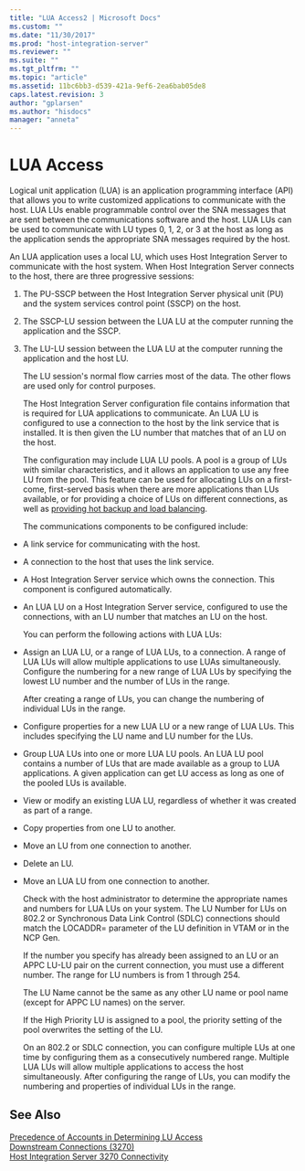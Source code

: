 ```yaml
---
title: "LUA Access2 | Microsoft Docs"
ms.custom: ""
ms.date: "11/30/2017"
ms.prod: "host-integration-server"
ms.reviewer: ""
ms.suite: ""
ms.tgt_pltfrm: ""
ms.topic: "article"
ms.assetid: 11bc6bb3-d539-421a-9ef6-2ea6bab05de8
caps.latest.revision: 3
author: "gplarsen"
ms.author: "hisdocs"
manager: "anneta"
---
```

# LUA Access
Logical unit application (LUA) is an application programming interface (API) that allows you to write customized applications to communicate with the host. LUA LUs enable programmable control over the SNA messages that are sent between the communications software and the host. LUA LUs can be used to communicate with LU types 0, 1, 2, or 3 at the host as long as the application sends the appropriate SNA messages required by the host.  
  
 An LUA application uses a local LU, which uses Host Integration Server to communicate with the host system. When Host Integration Server connects to the host, there are three progressive sessions:  
  
1. The PU-SSCP between the Host Integration Server physical unit (PU) and the system services control point (SSCP) on the host.  
  
2. The SSCP-LU session between the LUA LU at the computer running the application and the SSCP.  
  
3. The LU-LU session between the LUA LU at the computer running the application and the host LU.  
  
   The LU session's normal flow carries most of the data. The other flows are used only for control purposes.  
  
   The Host Integration Server configuration file contains information that is required for LUA applications to communicate. An LUA LU is configured to use a connection to the host by the link service that is installed. It is then given the LU number that matches that of an LU on the host.  
  
   The configuration may include LUA LU pools. A pool is a group of LUs with similar characteristics, and it allows an application to use any free LU from the pool. This feature can be used for allocating LUs on a first-come, first-served basis when there are more applications than LUs available, or for providing a choice of LUs on different connections, as well as [providing hot backup and load balancing](../core/providing-hot-backup-and-load-balancing-3270-1.md).  
  
   The communications components to be configured include:  
  
- A link service for communicating with the host.  
  
- A connection to the host that uses the link service.  
  
- A Host Integration Server service which owns the connection. This component is configured automatically.  
  
- An LUA LU on a Host Integration Server service, configured to use the connections, with an LU number that matches an LU on the host.  
  
  You can perform the following actions with LUA LUs:  
  
- Assign an LUA LU, or a range of LUA LUs, to a connection. A range of LUA LUs will allow multiple applications to use LUAs simultaneously. Configure the numbering for a new range of LUA LUs by specifying the lowest LU number and the number of LUs in the range.  
  
   After creating a range of LUs, you can change the numbering of individual LUs in the range.  
  
- Configure properties for a new LUA LU or a new range of LUA LUs. This includes specifying the LU name and LU number for the LUs.  
  
- Group LUA LUs into one or more LUA LU pools. An LUA LU pool contains a number of LUs that are made available as a group to LUA applications. A given application can get LU access as long as one of the pooled LUs is available.  
  
- View or modify an existing LUA LU, regardless of whether it was created as part of a range.  
  
- Copy properties from one LU to another.  
  
- Move an LU from one connection to another.  
  
- Delete an LU.  
  
- Move an LUA LU from one connection to another.  
  
  Check with the host administrator to determine the appropriate names and numbers for LUA LUs on your system. The LU Number for LUs on 802.2 or Synchronous Data Link Control (SDLC) connections should match the LOCADDR= parameter of the LU definition in VTAM or in the NCP Gen.  
  
  If the number you specify has already been assigned to an LU or an APPC LU-LU pair on the current connection, you must use a different number. The range for LU numbers is from 1 through 254.  
  
  The LU Name cannot be the same as any other LU name or pool name (except for APPC LU names) on the server.  
  
  If the High Priority LU is assigned to a pool, the priority setting of the pool overwrites the setting of the LU.  
  
  On an 802.2 or SDLC connection, you can configure multiple LUs at one time by configuring them as a consecutively numbered range. Multiple LUA LUs will allow multiple applications to access the host simultaneously. After configuring the range of LUs, you can modify the numbering and properties of individual LUs in the range.  
  
## See Also  
 [Precedence of Accounts in Determining LU Access](../core/precedence-of-accounts-in-determining-lu-access1.md)   
 [Downstream Connections (3270)](../core/downstream-connections-3270-2.md)   
 [Host Integration Server 3270 Connectivity](../core/host-integration-server-3270-connectivity2.md)